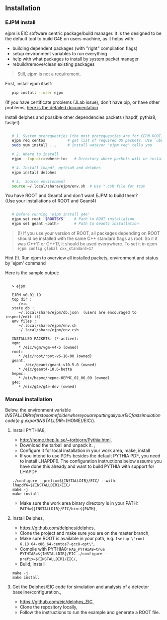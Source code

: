 ## Installation


### EJPM install

ejpm is EIC software centric package/build manager. It is the designed
to be the default tool to build G4E on users machine, as it helps with:

- building dependent packages (with "right" compilation flags)
- setup environment variables to run everything
- help with what packages to install by system packet manager
- rebuild/remove/clean existing packages

> Still, ejpm is not a requirement.

First, install ejpm itself:

```bash
   pip install --user ejpm
```
  


(If you have certificate problems (JLab issue), don't have pip, or have other problems,
[here is the detailed documentation](https://gitlab.com/eic/ejpm)

Install delphes and possible other dependencies packets (lhapdf, pythia8, fastjet)


```bash

   # 1. System prerequesties (the most prerequesties are for CERN ROOT)
   ejpm req centos          # get list of required OS packets. Use `ubuntu` on debian  
   sudo yum install ...     # install watever 'ejpm req' tells you

   # 2. Where to install
   ejpm --top-dir=<where-to>   # Directory where packets will be installed

   # 4. Install lhapdf, pythia9 and delphes
   ejpm install delphes

   # 5.  Source environment
   source ~/.local/share/ejpm/env.sh  # Use *.csh file for tcsh

```




You have ROOT and Geant4 and don't want EJPM to build them?  
(Use your installations of ROOT and Geant4)

```bash

   # Before running 'ejpm install g4e'
   ejpm set root `$ROOTSYS`    # Path to ROOT installation
   ejpm set geant <path>       # Path to Geant4 installation   
```

> (!) If you use your version of ROOT, all packages depending on ROOT should be
> installed with the same C++ standard flags as root. So it it was C++11 or C++17, it should be used
> everywhere. To set it in ejpm  
> ```ejpm config global cxx_standard=17```
>

Hint (!). Run ejpm to overview all installed packets, environment and status by 'ejpm' command

Here is the sample output:

```

   > ejpm

   EJPM v0.01.19
   top dir :
      /eic
   state db :
      ~/.local/share/ejpm/db.json  (users are encouraged to inspect/edit it)
   env files :
      ~/.local/share/ejpm/env.sh
      ~/.local/share/ejpm/env.csh

   INSTALLED PACKETS: (*-active):
   vgm:
      * /eic/vgm/vgm-v4-5 (owned) 
   root:
      * /eic/root/root-v6-16-00 (owned)
   geant:
         /eic/geant/geant-v10.5.0 (owned)
      * /eic/geant4-10.6-betta
   hepmc:
      * /eic/hepmc/hepmc-HEPMC_02_06_09 (owned) 
   g4e:
      * /eic/g4e/g4e-dev (owned)
```


### Manual installation

Below, the environment variable ${INSTALLDIR} refers to some folder where you are putting all your EIC fast simulation code (e.g. export INSTALLDIR=${HOME}/EIC/).

1. Install PYTHIA8,
   * http://home.thep.lu.se/~torbjorn/Pythia.html,
   * Download the tarball and unpack it. ,
   * Configure it for local installation in your work area, make, install
   * If you intend to use PDFs besides the default PYTHIA PDF, you need to install LHAPDF6. The configuration instructions below assume you have done this already and want to build PYTHIA with support for LHAPDF
   ```
   ./configure --prefix=${INSTALLDIR}/EIC/ --with-lhapdf6=${INSTALLDIR}/EIC/
   make -j
   make install
   ```
   * Make sure the work area binary directory is in your PATH: ```PATH=${INSTALLDIR}/EIC/bin:${PATH}```,

1. Install Delphes,
   * https://github.com/delphes/delphes,
   * Clone the project and make sure you are on the master branch,
   * Make sure ROOT is available in your path, e.g. ```lsetup \"root 6.18.04-x86_64-centos7-gcc8-opt\"```,
   * Compile with PYTHIA8: ```HAS_PYTHIA8=true PYTHIA8=${INSTALLDIR}/EIC ./configure --prefix=${INSTALLDIR}/EIC/```,
   * Build, install 
   ```
   make -j
   make install
   ```

1. Get the Delphes/EIC code for simulation and analysis of a detector baseline/configuration.,
   * https://github.com/eic/delphes_EIC,
   * Clone the repository locally,
   * Follow the instructions to run the example and generate a ROOT file.


